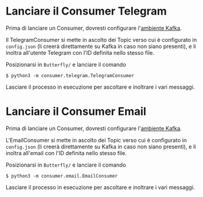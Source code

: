 # Lanciare il Consumer Telegram

Prima di lanciare un Consumer, dovresti configurare l'[ambiente Kafka](https://github.com/Vashy/AlphaSix/tree/develop/Butterfly/README.md).

Il TelegramConsumer si mette in ascolto dei Topic verso cui è configurato in `config.json` (li creerà direttamente su Kafka in caso non siano presenti),
e li inoltra all'utente Telegram con l'ID definita nello stesso file.

Posizionarsi in `Butterfly/` e lanciare il comando

    $ python3 -m consumer.telegram.TelegramConsumer

Lasciare il processo in esecuzione per ascoltare e inoltrare i vari messaggi.

# Lanciare il Consumer Email

Prima di lanciare un Consumer, dovresti configurare l'[ambiente Kafka](https://github.com/Vashy/AlphaSix/tree/develop/Butterfly/README.md).

L'EmailConsumer si mette in ascolto dei Topic verso cui è configurato in `config.json` (li creerà direttamente su Kafka in caso non siano presenti),
e li inoltra all'email con l'ID definita nello stesso file.

Posizionarsi in `Butterfly/` e lanciare il comando

    $ python3 -m consumer.email.EmailConsumer

Lasciare il processo in esecuzione per ascoltare e inoltrare i vari messaggi.
